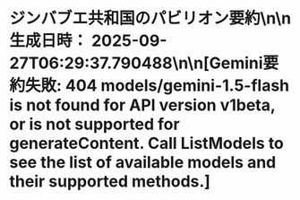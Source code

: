 # ジンバブエ共和国のパビリオン要約\n\n**生成日時：** 2025-09-27T06:29:37.790488\n\n[Gemini要約失敗: 404 models/gemini-1.5-flash is not found for API version v1beta, or is not supported for generateContent. Call ListModels to see the list of available models and their supported methods.]